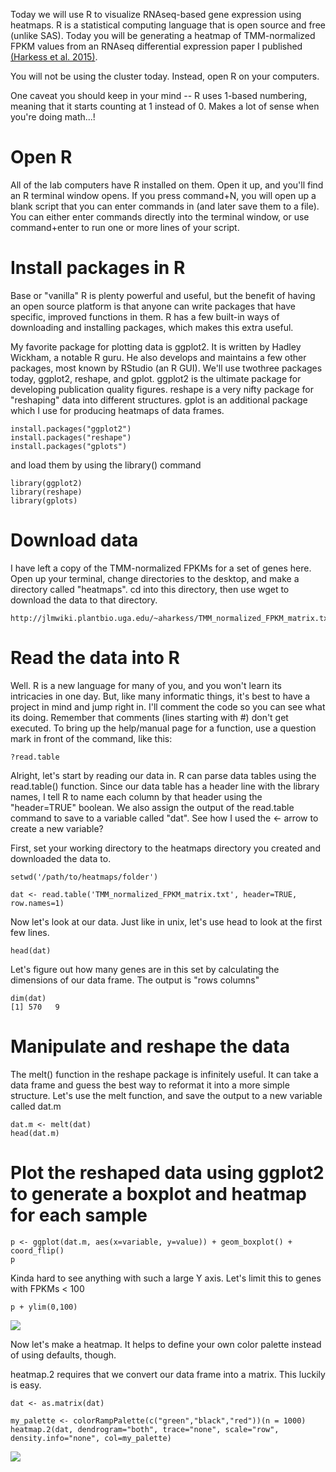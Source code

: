 Today we will use R to visualize RNAseq-based gene expression using heatmaps. R is a statistical computing language that is open source and free (unlike SAS). Today you will be generating a heatmap of TMM-normalized FPKM values from an RNAseq differential expression paper I published [(Harkess et al. 2015)](https://www.dropbox.com/s/0s1j2hhhx88n7qs/Harkess_et_al-2015-New_Phytologist-2.pdf?dl=0). 

You will not be using the cluster today. Instead, open R on your computers. 

One caveat you should keep in your mind -- R uses 1-based numbering, meaning that it starts counting at 1 instead of 0. Makes a lot of sense when you're doing math...!

# Open R

All of the lab computers have R installed on them. Open it up, and you'll find an R terminal window opens. If you press command+N, you will open up a blank script that you can enter commands in (and later save them to a file). You can either enter commands directly into the terminal window, or use command+enter to run one or more lines of your script.  

# Install packages in R

Base or "vanilla" R is plenty powerful and useful, but the benefit of having an open source platform is that anyone can write packages that have specific, improved functions in them. R has a few built-in ways of downloading and installing packages, which makes this extra useful.

My favorite package for plotting data is ggplot2. It is written by Hadley Wickham, a notable R guru. He also develops and maintains a few other packages, most known by RStudio (an R GUI). We'll use twothree packages today, ggplot2, reshape, and gplot. ggplot2 is the ultimate package for developing publication quality figures. reshape is a very nifty package for "reshaping" data into different structures. gplot is an additional package which I use for producing heatmaps of data frames. 

    install.packages("ggplot2")
    install.packages("reshape")
    install.packages("gplots")

and load them by using the library() command

    library(ggplot2)
    library(reshape)
    library(gplots)

# Download data

I have left a copy of the TMM-normalized FPKMs for a set of genes here. Open up your terminal, change directories to the desktop, and make a directory called "heatmaps". cd into this directory, then use wget to download the data to that directory.

    http://jlmwiki.plantbio.uga.edu/~aharkess/TMM_normalized_FPKM_matrix.txt

# Read the data into R

Well. R is a new language for many of you, and you won't learn its intricacies in one day. But, like many informatic things, it's best to have a project in mind and jump right in. I'll comment the code so you can see what its doing. Remember that comments (lines starting with #) don't get executed. To bring up the help/manual page for a function, use a question mark in front of the command, like this:

    ?read.table

Alright, let's start by reading our data in. R can parse data tables using the read.table() function. Since our data table has a header line with the library names, I tell R to name each column by that header using the "header=TRUE" boolean. We also assign the output of the read.table command to save to a variable called "dat". See how I used the <- arrow to create a new variable?

First, set your working directory to the heatmaps directory you created and downloaded the data to.

    setwd('/path/to/heatmaps/folder')

    dat <- read.table('TMM_normalized_FPKM_matrix.txt', header=TRUE, row.names=1)
    
Now let's look at our data. Just like in unix, let's use head to look at the first few lines.

    head(dat)

Let's figure out how many genes are in this set by calculating the dimensions of our data frame. The output is "rows   columns"

    dim(dat)
    [1] 570   9
# Manipulate and reshape the data

The melt() function in the reshape package is infinitely useful. It can take a data frame and guess the best way to reformat it into a more simple structure. Let's use the melt function, and save the output to a new variable called dat.m

    dat.m <- melt(dat)
    head(dat.m)

# Plot the reshaped data using ggplot2 to generate a boxplot and heatmap for each sample

    p <- ggplot(dat.m, aes(x=variable, y=value)) + geom_boxplot() + coord_flip()
    p

Kinda hard to see anything with such a large Y axis. Let's limit this to genes with FPKMs < 100
   
    p + ylim(0,100)

![](http://i.imgur.com/dfTkN2V.png)

Now let's make a heatmap. It helps to define your own color palette instead of using defaults, though. 

heatmap.2 requires that we convert our data frame into a matrix. This luckily is easy.

    dat <- as.matrix(dat)

    my_palette <- colorRampPalette(c("green","black","red"))(n = 1000)
    heatmap.2(dat, dendrogram="both", trace="none", scale="row", density.info="none", col=my_palette)

![](http://i.imgur.com/ovAz600.png)